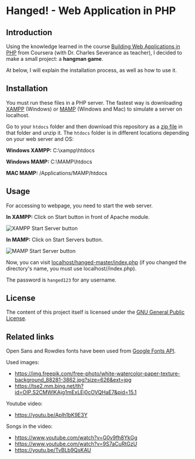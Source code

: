 # Hanged! - Web Application in PHP

## Introduction

Using the knowledge learned in the course [Building Web Applications in PHP](https://www.coursera.org/learn/web-applications-php) from Coursera (with Dr. Charles Severance as teacher), I decided to make a small project: a **hangman game**.

At below, I will explain the installation process, as well as how to use it.

## Installation

You must run these files in a PHP server. The fastest way is downloading [XAMPP](https://www.apachefriends.org/) (Windows) or [MAMP](https://www.mamp.info/) (Windows and Mac) to simulate a server on localhost.

Go to your `htdocs` folder and then download this repository as a [zip file](https://github.com/juansedo/hanged/archive/master.zip) in that folder and unzip it. The `htdocs` folder is in different locations depending on your web server and OS:

**Windows XAMPP:** C:\xampp\htdocs

**Windows MAMP:** C:\MAMP\htdocs

**MAC MAMP:** /Applications/MAMP/htdocs

## Usage

For accessing to webpage, you need to start the web server.

**In XAMPP:**
Click on Start button in front of Apache module.

![XAMPP Start Server button](https://i.stack.imgur.com/z95JC.png)

**In MAMP:**
Click on Start Servers button.

![MAMP Start Server button](https://www.wa4e.com/images/mamp-win-02-launch.png)

Now, you can visit [localhost/hanged-master/index.php](localhost/hanged-master/index.php) (if you changed the directory's name, you must use localhost/<directory name>/index.php). 

The password is `hanged123` for any username.

## License

The content of this project itself is licensed under the [GNU General Public License](https://www.gnu.org/licenses/gpl-3.0.html).

## Related links

Open Sans and Rowdies fonts have been used from [Google Fonts API](https://fonts.googleapis.com/css2?family=Open+Sans:wght@300;400&family=Rowdies:wght@300;400&display=swap).

Used images:
- https://img.freepik.com/free-photo/white-watercolor-paper-texture-background_88281-3862.jpg?size=626&ext=jpg
- https://tse2.mm.bing.net/th?id=OIP.S2CMWlKAjg1mExLEj0cOVQHaE7&pid=15.1

Youtube video:
- https://youtu.be/Aplh1bK9E3Y

Songs in the video:
- https://www.youtube.com/watch?v=G0v9fh8YkGg
- https://www.youtube.com/watch?v=9S7aCuRtGzU
- https://youtu.be/TvBLb9QsKAU